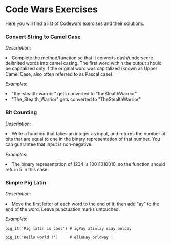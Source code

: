 # Code Wars Exercises #

Here you will find a list of Codewars exercises and their solutions.


### Convert String to Camel Case ###

*Description*:

<li>Complete the method/function so that it converts dash/underscore delimited words into camel casing. The first word within the output should be capitalized only if the original word was capitalized (known as Upper Camel Case, also often referred to as Pascal case).</li>

*Examples*:

<li>"the-stealth-warrior" gets converted to "theStealthWarrior"</li>
<li>"The_Stealth_Warrior" gets converted to "TheStealthWarrior"</li>


### Bit Counting ###

*Description*:

<li>Write a function that takes an integer as input, and returns the number of bits that are equal to one in the binary representation of that number. You can guarantee that input is non-negative.</li>

*Examples*:

<li>The binary representation of 1234 is 10011010010, so the function should return 5 in this case</li>


### Simple Pig Latin ###

*Description*:

<li>Move the first letter of each word to the end of it, then add "ay" to the end of the word. Leave punctuation marks untouched.</li>

*Examples*:

```
pig_it('Pig latin is cool') # igPay atinlay siay oolcay
```
```
pig_it('Hello world !')     # elloHay orldway !
```